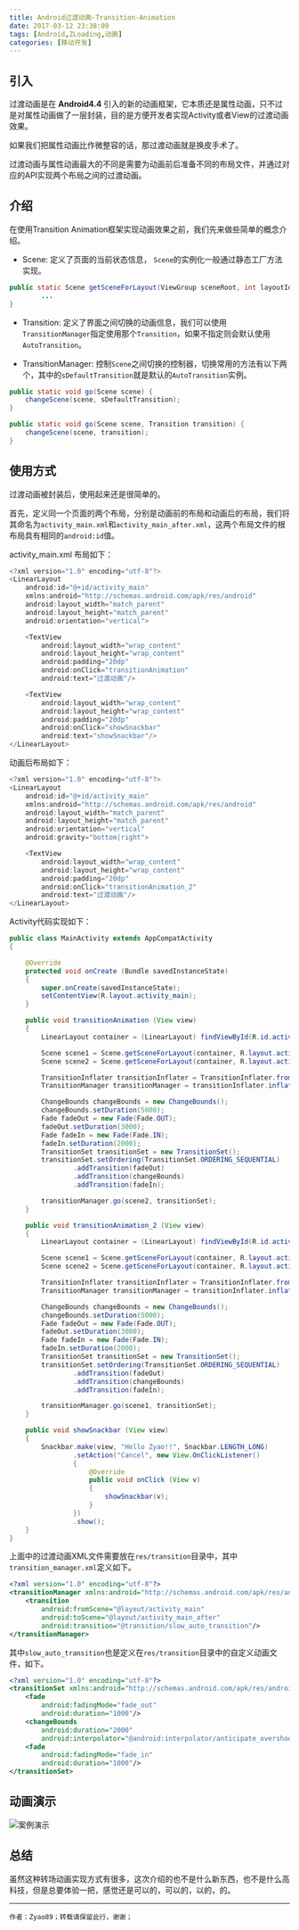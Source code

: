 ```yaml
---
title: Android过渡动画-Transition-Animation
date: 2017-03-12 23:38:09
tags: [Android,ZLoading,动画]
categories: [移动开发]
---
```


## 引入

过渡动画是在 **Android4.4** 引入的新的动画框架，它本质还是属性动画，只不过是对属性动画做了一层封装，目的是方便开发者实现Activity或者View的过渡动画效果。

如果我们把属性动画比作微整容的话，那过渡动画就是换皮手术了。

过渡动画与属性动画最大的不同是需要为动画前后准备不同的布局文件，并通过对应的API实现两个布局之间的过渡动画。

<!-- more -->

## 介绍

在使用Transition Animation框架实现动画效果之前，我们先来做些简单的概念介绍。

* Scene: 定义了页面的当前状态信息， `Scene`的实例化一般通过静态工厂方法实现。

```java
public static Scene getSceneForLayout(ViewGroup sceneRoot, int layoutId, Context context) {
        ...
}
```

* Transition: 定义了界面之间切换的动画信息，我们可以使用`TransitionManager`指定使用那个`Transition`，如果不指定则会默认使用`AutoTransition`。

* TransitionManager: 控制`Scene`之间切换的控制器，切换常用的方法有以下两个，其中的`sDefaultTransition`就是默认的`AutoTransition`实例。

```java
public static void go(Scene scene) {
    changeScene(scene, sDefaultTransition);
}

public static void go(Scene scene, Transition transition) {
    changeScene(scene, transition);
}
```

## 使用方式

过渡动画被封装后，使用起来还是很简单的。

首先，定义同一个页面的两个布局，分别是动画前的布局和动画后的布局，我们将其命名为`activity_main.xml`和`activity_main_after.xml`，这两个布局文件的根布局具有相同的`android:id`值。

activity_main.xml 布局如下：

```java
<?xml version="1.0" encoding="utf-8"?>
<LinearLayout
    android:id="@+id/activity_main"
    xmlns:android="http://schemas.android.com/apk/res/android"
    android:layout_width="match_parent"
    android:layout_height="match_parent"
    android:orientation="vertical">

    <TextView
        android:layout_width="wrap_content"
        android:layout_height="wrap_content"
        android:padding="20dp"
        android:onClick="transitionAnimation"
        android:text="过渡动画"/>

    <TextView
        android:layout_width="wrap_content"
        android:layout_height="wrap_content"
        android:padding="20dp"
        android:onClick="showSnackbar"
        android:text="showSnackbar"/>
</LinearLayout>
```

动画后布局如下：

```java
<?xml version="1.0" encoding="utf-8"?>
<LinearLayout
    android:id="@+id/activity_main"
    xmlns:android="http://schemas.android.com/apk/res/android"
    android:layout_width="match_parent"
    android:layout_height="match_parent"
    android:orientation="vertical"
    android:gravity="bottom|right">

    <TextView
        android:layout_width="wrap_content"
        android:layout_height="wrap_content"
        android:padding="20dp"
        android:onClick="transitionAnimation_2"
        android:text="过渡动画"/>
</LinearLayout>
```

Activity代码实现如下：

```java
public class MainActivity extends AppCompatActivity
{

    @Override
    protected void onCreate (Bundle savedInstanceState)
    {
        super.onCreate(savedInstanceState);
        setContentView(R.layout.activity_main);
    }

    public void transitionAnimation (View view)
    {
        LinearLayout container = (LinearLayout) findViewById(R.id.activity_main);

        Scene scene1 = Scene.getSceneForLayout(container, R.layout.activity_main, this);
        Scene scene2 = Scene.getSceneForLayout(container, R.layout.activity_main_after, this);

        TransitionInflater transitionInflater = TransitionInflater.from(this);
        TransitionManager transitionManager = transitionInflater.inflateTransitionManager(R.transition.transition_manager, container);

        ChangeBounds changeBounds = new ChangeBounds();
        changeBounds.setDuration(5000);
        Fade fadeOut = new Fade(Fade.OUT);
        fadeOut.setDuration(3000);
        Fade fadeIn = new Fade(Fade.IN);
        fadeIn.setDuration(2000);
        TransitionSet transitionSet = new TransitionSet();
        transitionSet.setOrdering(TransitionSet.ORDERING_SEQUENTIAL)
                .addTransition(fadeOut)
                .addTransition(changeBounds)
                .addTransition(fadeIn);

        transitionManager.go(scene2, transitionSet);
    }

    public void transitionAnimation_2 (View view)
    {
        LinearLayout container = (LinearLayout) findViewById(R.id.activity_main);

        Scene scene1 = Scene.getSceneForLayout(container, R.layout.activity_main, this);
        Scene scene2 = Scene.getSceneForLayout(container, R.layout.activity_main_after, this);

        TransitionInflater transitionInflater = TransitionInflater.from(this);
        TransitionManager transitionManager = transitionInflater.inflateTransitionManager(R.transition.transition_manager, container);

        ChangeBounds changeBounds = new ChangeBounds();
        changeBounds.setDuration(5000);
        Fade fadeOut = new Fade(Fade.OUT);
        fadeOut.setDuration(3000);
        Fade fadeIn = new Fade(Fade.IN);
        fadeIn.setDuration(2000);
        TransitionSet transitionSet = new TransitionSet();
        transitionSet.setOrdering(TransitionSet.ORDERING_SEQUENTIAL)
                .addTransition(fadeOut)
                .addTransition(changeBounds)
                .addTransition(fadeIn);

        transitionManager.go(scene1, transitionSet);
    }

    public void showSnackbar (View view)
    {
        Snackbar.make(view, "Hello Zyao!!", Snackbar.LENGTH_LONG)
                .setAction("Cancel", new View.OnClickListener()
                {
                    @Override
                    public void onClick (View v)
                    {
                        showSnackbar(v);
                    }
                })
                .show();
    }
}
```

上面中的过渡动画XML文件需要放在`res/transition`目录中，其中`transition_manager.xml`定义如下。

```xml
<?xml version="1.0" encoding="utf-8"?>
<transitionManager xmlns:android="http://schemas.android.com/apk/res/android">
    <transition
        android:fromScene="@layout/activity_main"
        android:toScene="@layout/activity_main_after"
        android:transition="@transition/slow_auto_transition"/>
</transitionManager>
```

其中`slow_auto_transition`也是定义在`res/transition`目录中的自定义动画文件，如下。

```xml
<?xml version="1.0" encoding="utf-8"?>
<transitionSet xmlns:android="http://schemas.android.com/apk/res/android" android:transitionOrdering="sequential">
    <fade
        android:fadingMode="fade_out"
        android:duration="1000"/>
    <changeBounds
        android:duration="2000"
        android:interpolator="@android:interpolator/anticipate_overshoot"/>
    <fade
        android:fadingMode="fade_in"
        android:duration="1000"/>
</transitionSet>
```

## 动画演示

![案例演示](./Image01.gif)

## 总结

虽然这种转场动画实现方式有很多，这次介绍的也不是什么新东西，也不是什么高科技，但是总要体验一把，感觉还是可以的，可以的，以的，的。

---

`作者：Zyao89；转载请保留此行，谢谢；`
